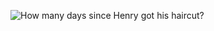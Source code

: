 ![How many days since Henry got his haircut?](https://howmanydayssincehenrygothishaircut.limhenry.xyz/cover.jpg)
